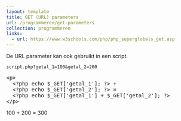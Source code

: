 ```yaml
---
layout: template
title: GET (URL) parameters
url: /programmeren/get-parameters
collection: programmeren
links:
  - url: https://www.w3schools.com/php/php_superglobals_get.asp
---
```

De URL parameter kan ook gebruikt in een script.

<code>script.php?getal_1=100&getal_2=200</code>
<pre data-enlighter-theme="beyond" data-enlighter-language="php">
&lt;p&gt;
  &lt;?php echo $_GET['getal_1']; ?&gt; + 
  &lt;?php echo $_GET['getal_2']; ?&gt; = 
  &lt;?php echo $_GET['getal_1'] + $_GET['getal_2']; ?&gt;
&lt;/p&gt;
</pre>

<div class="shadow result">
<p>100 + 200 = 300</p>
</div>